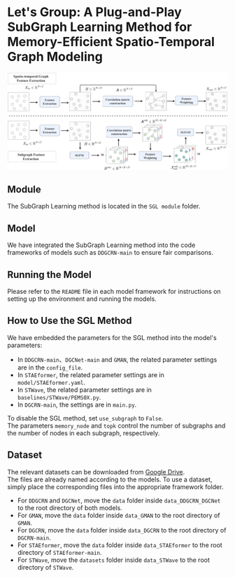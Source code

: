 # Let's Group: A Plug-and-Play SubGraph Learning Method for Memory-Efficient Spatio-Temporal Graph Modeling

![Local Image](picture/finalv3.jpg "This is a local image")

## Module  
The SubGraph Learning method is located in the `SGL module` folder.

## Model  
We have integrated the SubGraph Learning method into the code frameworks of models such as `DDGCRN-main` to ensure fair comparisons.

## Running the Model  
Please refer to the `README` file in each model framework for instructions on setting up the environment and running the models.

## How to Use the SGL Method  
We have embedded the parameters for the SGL method into the model's parameters:  
- In `DDGCRN-main`、`DGCNet-main` and `GMAN`, the related parameter settings are in the `config_file`.  
- In `STAEformer`, the related parameter settings are in `model/STAEformer.yaml`.  
- In `STWave`, the related parameter settings are in `baselines/STWave/PEMS0X.py`.
- In `DGCRN-main`, the settings are in `main.py`.

To disable the SGL method, set `use_subgraph` to `False`.  
The parameters `memory_node` and `topk` control the number of subgraphs and the number of nodes in each subgraph, respectively.

## Dataset
The relevant datasets can be downloaded from [Google Drive](https://drive.google.com/file/d/1xEoy-mwHeql5Ew_mmdQMGn34019iI-4I/view?usp=sharing).  
The files are already named according to the models. To use a dataset, simply place the corresponding files into the appropriate framework folder.

- For `DDGCRN` and `DGCNet`, move the `data` folder inside `data_DDGCRN_DGCNet` to the root directory of both models.  
- For `GMAN`, move the `data` folder inside `data_GMAN` to the root directory of `GMAN`.  
- For `DGCRN`, move the `data` folder inside `data_DGCRN` to the root directory of `DGCRN-main`.  
- For `STAEformer`, move the `data` folder inside `data_STAEformer` to the root directory of `STAEformer-main`.  
- For `STWave`, move the `datasets` folder inside `data_STWave` to the root directory of `STWave`.

